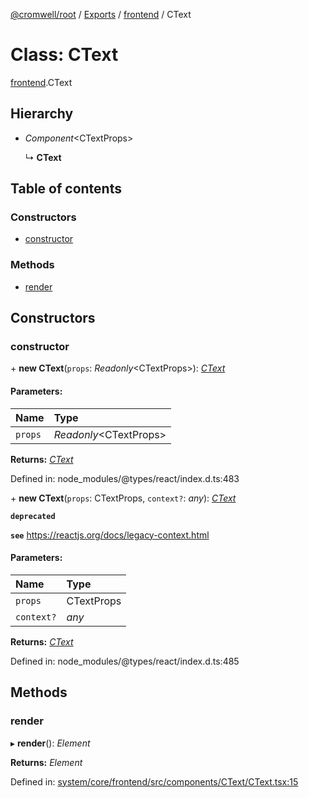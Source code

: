 [@cromwell/root](../README.md) / [Exports](../modules.md) / [frontend](../modules/frontend.md) / CText

# Class: CText

[frontend](../modules/frontend.md).CText

## Hierarchy

* *Component*<CTextProps\>

  ↳ **CText**

## Table of contents

### Constructors

- [constructor](frontend.ctext.md#constructor)

### Methods

- [render](frontend.ctext.md#render)

## Constructors

### constructor

\+ **new CText**(`props`: *Readonly*<CTextProps\>): [*CText*](frontend.ctext.md)

#### Parameters:

Name | Type |
:------ | :------ |
`props` | *Readonly*<CTextProps\> |

**Returns:** [*CText*](frontend.ctext.md)

Defined in: node_modules/@types/react/index.d.ts:483

\+ **new CText**(`props`: CTextProps, `context?`: *any*): [*CText*](frontend.ctext.md)

**`deprecated`** 

**`see`** https://reactjs.org/docs/legacy-context.html

#### Parameters:

Name | Type |
:------ | :------ |
`props` | CTextProps |
`context?` | *any* |

**Returns:** [*CText*](frontend.ctext.md)

Defined in: node_modules/@types/react/index.d.ts:485

## Methods

### render

▸ **render**(): *Element*

**Returns:** *Element*

Defined in: [system/core/frontend/src/components/CText/CText.tsx:15](https://github.com/CromwellCMS/Cromwell/blob/8568c07/system/core/frontend/src/components/CText/CText.tsx#L15)
